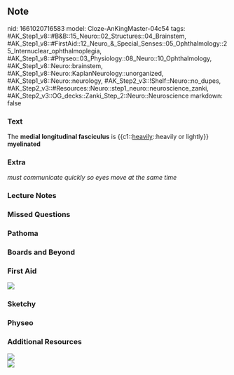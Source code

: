 ## Note
nid: 1661020716583
model: Cloze-AnKingMaster-04c54
tags: #AK_Step1_v8::#B&B::15_Neuro::02_Structures::04_Brainstem, #AK_Step1_v8::#FirstAid::12_Neuro_&_Special_Senses::05_Ophthalmology::25_Internuclear_ophthalmoplegia, #AK_Step1_v8::#Physeo::03_Physiology::08_Neuro::10_Ophthalmology, #AK_Step1_v8::Neuro::brainstem, #AK_Step1_v8::Neuro::KaplanNeurology::unorganized, #AK_Step1_v8::Neuro::neurology, #AK_Step2_v3::!Shelf::Neuro::no_dupes, #AK_Step2_v3::#Resources::Neuro::step1_neuro::neuroscience_zanki, #AK_Step2_v3::OG_decks::Zanki_Step_2::Neuro::Neuroscience
markdown: false

### Text
<div>
  The <b>medial longitudinal fasciculus</b> is
  {{c1::<u>heavily</u>::heavily or lightly}} <b>myelinated</b>
</div>

### Extra
<i>must communicate quickly so eyes move at the same time</i>

### Lecture Notes


### Missed Questions


### Pathoma


### Boards and Beyond


### First Aid
<img src="tmpq8cLXy.png">

### Sketchy


### Physeo


### Additional Resources
<div><img src="paste-454467669460506.jpg" class=
"resizer"></div><img src="paste-496897651377536.jpg" class=
"resizer">
